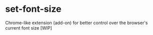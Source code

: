 # set-font-size

Chrome-like extension (add-on) for better control over the browser's current font size [WIP]

 
